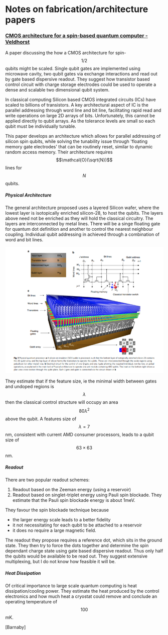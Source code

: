 # Notes on fabrication/architecture papers

 <!-- toc -->

### [CMOS architecture for a spin-based quantum computer - Veldhorst](https://www.nature.com/articles/s41467-017-01905-6.pdf)

A paper discussing the how a CMOS architecture for spin-$$1/2$$ qubits might be scaled.  Single qubit gates are implemented using microwave cavity, two qubit gates via exchange interactions and read out by gate based dispersive readout. They suggest how transistor based control circuit with charge storage electrodes could be used to operate a dense and scalable two dimensional qubit system. 

In classical computing Silicon based CMOS integrated circuits (ICs) have scaled to billions of transistors. A key architectural aspect of IC is the parallel addressing through word line and bit line, facilitating  rapid read and write operations on large 2D arrays of bits. Unfortunately, this cannot be applied directly to qubit arrays. As the tolerance levels are small so each qubit must be individually tunable. 

This paper develops an architecture which allows for parallel addressing of silicon spin qubits, while solving the tunability issue through 'floating memory gate electrodes' that can be routinely reset, similar to dynamic random access memory. Their architecture requires $$\mathcal{O}(\sqrt{N})$$ lines for $$N $$ qubits. 

##### Physical Architecture 

The general architecture proposed uses a layered Silicon wafer, where the lowest layer is isotopically enriched silicon-28, to host the qubits. The layers above need not be enriched as they will hold the classical circuitry. The layers are interconnected by metal lines. There will be a singe floating gate for quantum dot definition and another to control the nearest neighbour coupling.  Individual qubit addressing in achieved through a combination of word and bit lines. 

<img src="./images/scaleable.png" alt="" style="zoom:150%;" />

They estimate that if the feature size, ie the minimal width between gates and undoped regions is $$\lambda$$ then the classical control structure will occupy an area $$80 \lambda^{2}$$ above the qubit. A features size of $$\lambda = 7 $$nm, consistent with current AMD consumer processors, leads to a qubit size of $$63 \times 63$$nm. 

##### Readout

There are two popular readout schemes: 

1. Readout based on the Zeeman energy (using a reservoir) 
2. Readout based on singlet-triplet energy using Pauli spin blockade.  They estimate that the Pauli spin blockade energy is about 1meV. 

They favour the spin blockade technique because 

- the larger energy scale leads to a better fidelity 
- it not necessitating for each qubit to be attached to a reservoir
- it does no require a large magnetic field.  

The readout they propose requires a reference dot, which sits in the ground state. They then try to force the dots together and determine the spin dependant charge state using gate based dispersive readout. Thus only half the qubits would be available to be read out.  They suggest extensive multiplexing, but I do not know how feasible it will be. 

##### Heat Dissipation

Of critical importance to large scale quantum computing is heat dissipation/cooling power. They estimate the heat produced by the control electronics and how much heat a cryostat could remove and conclude an operating temperature of $$100$$mK. 

[Barnaby]